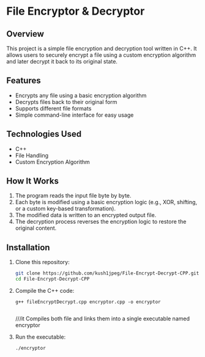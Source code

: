 # File Encryptor & Decryptor

## Overview
This project is a simple file encryption and decryption tool written in C++. It allows users to securely encrypt a file using a custom encryption algorithm and later decrypt it back to its original state.

## Features
- Encrypts any file using a basic encryption algorithm
- Decrypts files back to their original form
- Supports different file formats
- Simple command-line interface for easy usage

## Technologies Used
- C++
- File Handling
- Custom Encryption Algorithm

## How It Works
1. The program reads the input file byte by byte.
2. Each byte is modified using a basic encryption logic (e.g., XOR, shifting, or a custom key-based transformation).
3. The modified data is written to an encrypted output file.
4. The decryption process reverses the encryption logic to restore the original content.

## Installation
1. Clone this repository:
   ```sh
   git clone https://github.com/kush1jpeg/File-Encrypt-Decrypt-CPP.git
   cd File-Encrypt-Decrypt-CPP
   ```
2. Compile the C++ code:
   ```pwsh
   g++ fileEncryptDecrypt.cpp encryptor.cpp -o encryptor
 
   ```
    ///it Compiles both file and links them into a single executable named encryptor
            
4. Run the executable:
   ```sh
   ./encryptor
   ```
